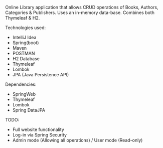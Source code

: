 Online Library application that allows CRUD operations of Books, Authors, Categories & Publishers. Uses an in-memory data-base. Combines both Thymeleaf & H2.

Technologies used:
- IntelliJ Idea
- Spring(boot)
- Maven
- POSTMAN
- H2 Database
- Thymeleaf
- Lombok
- JPA (Java Persistence API)

Dependencies:
- SpringWeb
- Thymeleaf
- Lombok
- Spring DataJPA

TODO:
- Full website functionality
- Log-in via Spring Security
- Admin mode (Allowing all operations) / User mode (Read-only)
